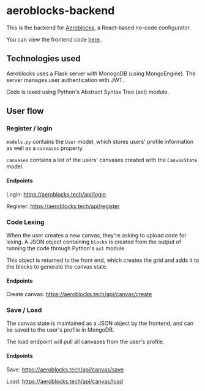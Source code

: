 # aeroblocks-backend

This is the backend for [Aeroblocks](https://aeroblocks.tech/), a React-based no-code configurator.

You can view the frontend code [here](https://github.com/SamPatt/aeroblocks).

## Technologies used

Aeroblocks uses a Flask server with MonogoDB (using MongoEngine). The server manages user authentication with JWT.

Code is lexed using Python's Abstract Syntax Tree (ast) module.

## User flow

### Register / login

`models.py` contains the `User` model, which stores users' profile information as well as a `canvases` property.

`canvases` contains a list of the users' canvases created with the `CanvasState` model.

#### Endpoints

Login: https://aeroblocks.tech/api/login

Register: https://aeroblocks.tech/api/register

### Code Lexing

When the user creates a new canvas, they're asking to upload code for lexing. A JSON object containing `blocks` is created from the output of running the code through Python's `ast` module.

This object is returned to the front end, which creates the grid and adds it to the blocks to generate the canvas state.

#### Endpoints

Create canvas: https://aeroblocks.tech/api/canvas/create

### Save / Load

The canvas state is maintained as a JSON object by the frontend, and can be saved to the user's profile in MongoDB.

The load endpoint will pull all canvases from the user's profile.

#### Endpoints

Save: https://aeroblocks.tech/api/canvas/save

Load: https://aeroblocks.tech/api/canvas/load